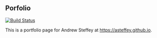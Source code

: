 ## Porfolio

[![Build Status](https://travis-ci.org/asteffey/portfolio.svg?branch=master)](https://travis-ci.org/asteffey/portfolio)

This is a portfolio page for Andrew Steffey at https://asteffey.github.io.
